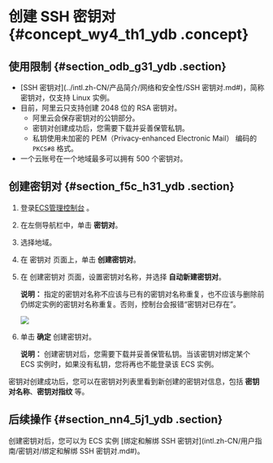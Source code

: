 # 创建 SSH 密钥对 {#concept_wy4_th1_ydb .concept}

## 使用限制 {#section_odb_g31_ydb .section}

-   [SSH 密钥对](../intl.zh-CN/产品简介/网络和安全性/SSH 密钥对.md#)，简称密钥对，仅支持 Linux 实例。
-   目前，阿里云只支持创建 2048 位的 RSA 密钥对。
    -   阿里云会保存密钥对的公钥部分。
    -   密钥对创建成功后，您需要下载并妥善保管私钥。
    -   私钥使用未加密的 PEM（Privacy-enhanced Electronic Mail） 编码的 `PKCS#8` 格式。
-   一个云账号在一个地域最多可以拥有 500 个密钥对。

## 创建密钥对 {#section_f5c_h31_ydb .section}

1.  登录[ECS管理控制台](https://ecs.console.aliyun.com/) 。
2.  在左侧导航栏中，单击 **密钥对**。
3.  选择地域。
4.  在 密钥对 页面上，单击 **创建密钥对**。
5.  在 创建密钥对 页面，设置密钥对名称，并选择 **自动新建密钥对**。

    **说明：** 指定的密钥对名称不应该与已有的密钥对名称重复，也不应该与删除前仍绑定实例的密钥对名称重复。否则，控制台会报错“密钥对已存在”。

    ![](http://static-aliyun-doc.oss-cn-hangzhou.aliyuncs.com/assets/img/9728/15337850504669_zh-CN.png)

6.  单击 **确定** 创建密钥对。

    **说明：** 创建密钥对后，您需要下载并妥善保管私钥。当该密钥对绑定某个 ECS 实例时，如果没有私钥，您将再也不能登录该 ECS 实例。


密钥对创建成功后，您可以在密钥对列表里看到新创建的密钥对信息，包括 **密钥对名称**、**密钥对指纹** 等。

## 后续操作 {#section_nn4_5j1_ydb .section}

创建密钥对后，您可以为 ECS 实例 [绑定和解绑 SSH 密钥对](intl.zh-CN/用户指南/密钥对/绑定和解绑 SSH 密钥对.md#)。

